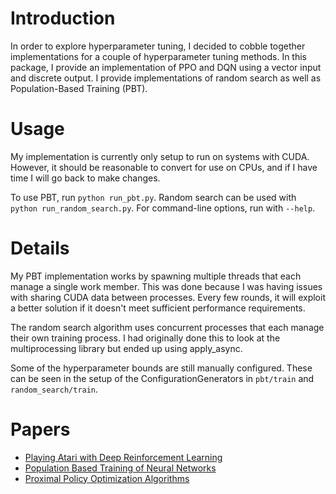 
# Introduction

In order to explore hyperparameter tuning, I decided to cobble together implementations for a couple of hyperparameter tuning methods. In this package, I provide an implementation of PPO and DQN using a vector input and discrete output. I provide implementations of random search as well as Population-Based Training (PBT).

# Usage

My implementation is currently only setup to run on systems with CUDA. However, it should be reasonable to convert for use on CPUs, and if I have time I will go back to make changes.

To use PBT, run `python run_pbt.py`. Random search can be used with `python run_random_search.py`. For command-line options, run with `--help`.

# Details

My PBT implementation works by spawning multiple threads that each manage a single work member. This was done because I was having issues with sharing CUDA data between processes. Every few rounds, it will exploit a better solution if it doesn't meet sufficient performance requirements.

The random search algorithm uses concurrent processes that each manage their own training process. I had originally done this to look at the multiprocessing library but ended up using apply_async.

Some of the hyperparameter bounds are still manually configured. These can be seen in the setup of the ConfigurationGenerators in `pbt/train` and `random_search/train`.

# Papers

- [Playing Atari with Deep Reinforcement Learning](https://arxiv.org/pdf/1312.5602.pdf)
- [Population Based Training of Neural Networks](https://arxiv.org/pdf/1711.09846.pdf)
- [Proximal Policy Optimization Algorithms](https://arxiv.org/pdf/1707.06347.pdf)

